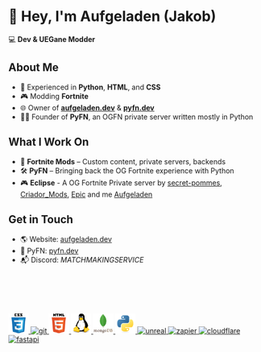 # 👋 Hey, I'm Aufgeladen (Jakob)

💻 **Dev & UEGane Modder**

## About Me
- 🐍 Experienced in **Python**, **HTML**, and **CSS**  
- 🎮 Modding **Fortnite**
- 🌐 Owner of **[aufgeladen.dev](https://aufgeladen.dev)** & **[pyfn.dev](https://pyfn.dev)**  
- 🏴‍☠️ Founder of **PyFN**, an OGFN private server written mostly in Python  

## What I Work On
- 🚀 **Fortnite Mods** – Custom content, private servers, backends
- 🛠️ **PyFN** – Bringing back the OG Fortnite experience with Python
- 🎮 **Eclipse** - A OG Fortnite Private server by [secret-pommes](https://github.com/secret-pommes), [Criador_Mods](https://github.com/CriadorMods), [Epic](https://github.com/archiejholmes) and me [Aufgeladen](https://github.com/Aufgeladen)

## Get in Touch
- 🌎 Website: [aufgeladen.dev](https://aufgeladen.dev)  
- 🔗 PyFN: [pyfn.dev](https://pyfn.dev)  
- 📬 Discord: *MATCHMAKINGSERVICE*  

<h1>‎</h1>

<p align="left"> 
  <a href="https://www.w3schools.com/css/" target="_blank" rel="noreferrer"> 
    <img src="https://raw.githubusercontent.com/devicons/devicon/master/icons/css3/css3-original-wordmark.svg" alt="css3" width="40" height="40"/> 
  </a> 
  <a href="https://git-scm.com/" target="_blank" rel="noreferrer"> 
    <img src="https://www.vectorlogo.zone/logos/git-scm/git-scm-icon.svg" alt="git" width="40" height="40"/> 
  </a> 
  <a href="https://www.w3.org/html/" target="_blank" rel="noreferrer"> 
    <img src="https://raw.githubusercontent.com/devicons/devicon/master/icons/html5/html5-original-wordmark.svg" alt="html5" width="40" height="40"/> 
  </a> 
  <a href="https://www.linux.org/" target="_blank" rel="noreferrer"> 
    <img src="https://raw.githubusercontent.com/devicons/devicon/master/icons/linux/linux-original.svg" alt="linux" width="40" height="40"/> 
  </a> 
  <a href="https://www.mongodb.com/" target="_blank" rel="noreferrer"> 
    <img src="https://raw.githubusercontent.com/devicons/devicon/master/icons/mongodb/mongodb-original-wordmark.svg" alt="mongodb" width="40" height="40"/> 
  </a> 
  <a href="https://www.python.org" target="_blank" rel="noreferrer"> 
    <img src="https://raw.githubusercontent.com/devicons/devicon/master/icons/python/python-original.svg" alt="python" width="40" height="40"/> 
  </a> 
  <a href="https://unrealengine.com/" target="_blank" rel="noreferrer"> 
    <img src="https://raw.githubusercontent.com/kenangundogan/fontisto/036b7eca71aab1bef8e6a0518f7329f13ed62f6b/icons/svg/brand/unreal-engine.svg" alt="unreal" width="40" height="40"/> 
  </a> 
  <a href="https://zapier.com" target="_blank" rel="noreferrer"> 
    <img src="https://www.vectorlogo.zone/logos/zapier/zapier-icon.svg" alt="zapier" width="40" height="40"/> 
  </a> 
  <a href="https://cloudflare.com" target="_blank" rel="noreferrer"> 
    <img src="https://icon.icepanel.io/Technology/svg/Cloudflare.svg" alt="cloudflare" width="40" height="40"/> 
  </a> 
  <a href="https://fastapi.tiangolo.com/" target="_blank" rel="noreferrer"> 
    <img src="https://icon.icepanel.io/Technology/svg/FastAPI.svg" alt="fastapi" width="40" height="40"/> 
  </a> 
</p>
